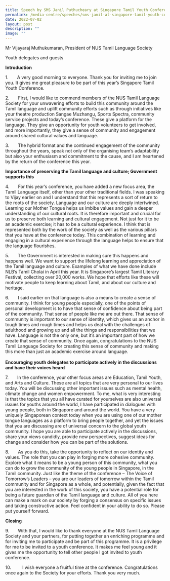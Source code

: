 ```yaml
---
title: Speech by SMS Janil Puthucheary at Singapore Tamil Youth Conference
permalink: /media-centre/speeches/sms-janil-at-singapore-tamil-youth-conference/
date: 2022-07-02
layout: post
description: ""
image: ""
---
```

<p>Mr Vijayaraj Muthukumaran, President of NUS Tamil Language Society</p>
<p>Youth delegates and guests</p>
<p><strong>Introduction</strong></p>
<p>1.<span style="white-space: pre;">		</span>A very good morning to everyone. Thank you for inviting me to join you. It gives me great pleasure to be part of this year’s Singapore Tamil Youth Conference.</p>
<p>2. <span style="white-space: pre;">		</span>First, I would like to commend members of the NUS Tamil Language Society for your unwavering efforts to build this community around the Tamil language and uplift community efforts such as through initiatives like your theatre production Sangae Muzhangu, Sports Spectra, community service projects and today’s conference. These give a platform for the language. They give an opportunity for youth volunteers to get involved, and more importantly, they give a sense of community and engagement around shared cultural values and language.</p>
<p>3. <span style="white-space: pre;">		</span>The hybrid format and the continued engagement of the community throughout the years, speak not only of the organising team’s adaptability but also your enthusiasm and commitment to the cause, and I am heartened by the return of the conference this year.</p>
<p><strong>Importance of preserving the Tamil language and culture; Government supports this</strong></p>
<p>4. <span style="white-space: pre;">		</span>For this year’s conference, you have added a new focus area, the Tamil Language itself, other than your other traditional fields. I was speaking to Vijay earlier on and I understand that this represents a sort of return to the roots of the society. Language and our culture are deeply intertwined. Learning our Mother Tongue helps us imbibe values and gain a deeper understanding of our cultural roots. It is therefore important and crucial for us to preserve both learning and cultural engagement. Not just for it to be an academic exercise; it has to be a cultural experience. I think that is represented both by the work of the society as well as the various pillars that you have at the conference today. This combination of learning and engaging in a cultural experience through the language helps to ensure that the language flourishes.</p>
<p>5. <span style="white-space: pre;">		</span>The Government is interested in making sure this happens and happens well. We want to support the lifelong learning and appreciation of the Tamil language and culture. Examples of what we have done include NLB’s Tamil Cholai in April this year. It is Singapore’s largest Tamil Literary Festival, collecting over 20,000 works. We hope that efforts like these will motivate people to keep learning about Tamil, and about our culture and heritage.</p>
<p>6. <span style="white-space: pre;">		</span>I said earlier on that language is also a means to create a sense of community. I think for young people especially, one of the points of personal development is to have that sense of confidence about being part of the community. That sense of people like me are out there. That sense of community is important to our sense of identity, which gives us an anchor in tough times and rough times and helps us deal with the challenges of adulthood and growing up and all the things and responsibilities that we have. Language is not the only one, but it’s an important part of how we create that sense of community. Once again, congratulations to the NUS Tamil Language Society for creating this sense of community and making this more than just an academic exercise around language.<br>
<br>
<strong>Encouraging youth delegates to participate actively in the discussions and have their voices heard</strong></p>
<p>7. <span style="white-space: pre;">		</span>In the conference, your other focus areas are Education, Tamil Youth, and Arts and Culture. These are all topics that are very personal to our lives today. You will be discussing other important issues such as mental health, climate change and women empowerment. To me, what is very interesting is that the topics that you all have curated for yourselves are also universal issues for youths around the world, I have participated in dialogues with young people, both in Singapore and around the world. You have a very uniquely Singaporean context today when you are using one of our mother tongue languages as a platform to bring people together, and yet the issues that you are discussing are of universal concern to the global youth community. I hope you are able to participate actively in the discussions, share your views candidly, provide new perspectives, suggest ideas for change and consider how you can be part of the solutions.</p>
<p>8. <span style="white-space: pre;">		</span>As you do this, take the opportunity to reflect on our identity and values. The role that you can play in forging more cohesive community. Explore what it means to be a young person of this community, what you can do to grow the community of the young people in Singapore, in the Tamil community. Just like the theme of the conference – The Voice of Tomorrow’s Leaders – you are our leaders of tomorrow within the Tamil community and for Singapore as a whole, and potentially, given the fact that you are interested in the work of this society, you have a potential role for being a future guardian of the Tamil language and culture. All of you here can make a mark on our society by forging a consensus on specific issues and taking constructive action. Feel confident in your ability to do so. Please put yourself forward.</p>
<p><strong>Closing</strong></p>
<p>9. <span style="white-space: pre;">		</span>With that, I would like to thank everyone at the NUS Tamil Language Society and your partners, for putting together an enriching programme and for inviting me to participate and be part of this programme. It is a privilege for me to be invited to a youth conference. It makes me feel young and it gives me the opportunity to tell other people I got invited to youth conference.</p>
<p>
10. <span style="white-space: pre;">		</span>I wish everyone a fruitful time at the conference. Congratulations once again to the Society for your efforts. Thank you very much.</p>